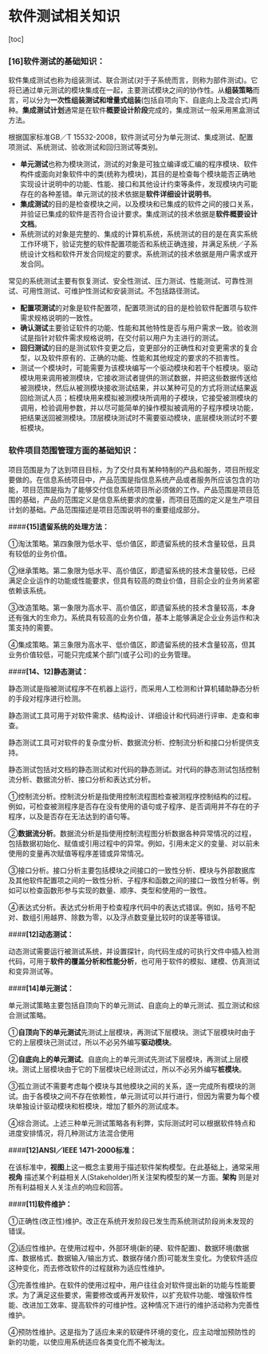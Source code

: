 # 软件测试相关知识

[toc]

### [16]软件测试的基础知识：

软件集成测试也称为组装测试、联合测试(对于子系统而言，则称为部件测试)。它将已通过单元测试的模块集成在一起，主要测试模块之间的协作性。从**组装策略**而言，可以分为**一次性组装测试和增量式组装**(包括自项向下、自底向上及混合式)两种。**集成测试计划**通常是在软件**概要设计阶段**完成的，集成测试一般采用黑盒测试方法。

 

根据国家标准GB／T 15532-2008，软件测试可分为单元测试、集成测试、配置项测试、系统测试、验收测试和回归测试等类别。

- **单元测试**也称为模块测试，测试的对象是可独立编译或汇编的程序模块、软件构件或面向对象软件中的类(统称为模块)，其目的是检查每个模块能否正确地实现设计说明中的功能、性能、接口和其他设计约束等条件，发现模块内可能存在的各种差错。单元测试的技术依据是**软件详细设计说明书**。
- **集成测试**的目的是检查模块之间，以及模块和已集成的软件之间的接口关系，并验证已集成的软件是否符合设计要求。集成测试的技术依据是**软件概要设计文档**。
- 系统测试的对象是完整的、集成的计算机系统，系统测试的目的是在真实系统工作环境下，验证完整的软件配置项能否和系统正确连接，并满足系统／子系统设计文档和软件开发合同规定的要求。系统测试的技术依据是用户需求或开发合同。

常见的系统测试主要有恢复测试、安全性测试、压力测试、性能测试、可靠性测试、可用性测试、可维护性测试和安装测试。不包括路径测试。

- **配置项测试**的对象是软件配置项，配置项测试的目的是检验软件配置项与软件需求规格说明的一致性。
- **确认测试**主要验证软件的功能、性能和其他特性是否与用户需求一致。验收测试是指针对软件需求规格说明，在交付前以用户为主进行的测试。
- **回归测试**的目的是测试软件变更之后，变更部分的正确性和对变更需求的复合型，以及软件原有的、正确的功能、性能和其他规定的要求的不损害性。
- 测试一个模块时，可能需要为该模块编写一个驱动模块和若干个桩模块。驱动模块用来调用被测模块，它接收测试者提供的测试数据，并把这些数据传送给被测模块，然后从被测模块接收测试结果，并以某种可见的方式将测试结果返回给测试人员；桩模块用来模拟被测模块所调用的子模块，它接受被测模块的调用，检验调用参数，并以尽可能简单的操作模拟被调用的子程序模块功能，把结果送回被测模块。顶层模块测试时不需要驱动模块，底层模块测试时不要桩模块。

 

### 软件项目范围管理方面的基础知识：

​    项目范围是为了达到项目目标，为了交付具有某种特制的产品和服务，项目所规定要做的。在信息系统项目中，产品范围是指信息系统产品或者服务所应该包含的功能，项目范围是指为了能够交付信息系统项目所必须做的工作。产品范围是项目范围的基础，产品的范围定义是信息系统要求的度量，而项目范围的定义是生产项目计划的基础。产品范围描述是项目范围说明书的重要组成部分。

 

####**{15]遗留系统的处理方法：**

​    ①淘汰策略。第四象限为低水平、低价值区，即遗留系统的技术含量较低，且具有较低的业务价值。

​    ②继承策略。第二象限为低水平、高价值区，即遗留系统的技术含量较低，已经满足企业运作的功能或性能要求，但具有较高的商业价值，目前企业的业务尚紧密依赖该系统。

​    ③改造策略。第一象限为高水平、高价值区，即遗留系统的技术含量较高，本身还有强大的生命力。系统具有较高的业务价值，基本上能够满足企业业务运作和决策支持的需要。

​    ④集成策略。第三象限为高水平、低价值区，即遗留系统的技术含量较高，但其业务价值较低，可能只完成某个部门(或子公司)的业务管理。

 

####**[14、12]静态测试：**

​    静态测试是指被测试程序不在机器上运行，而采用人工检测和计算机辅助静态分析的手段对程序进行检测。

​    静态测试工具可用于对软件需求、结构设计、详细设计和代码进行评审、走查和审查。

​    静态测试工具可对软件的复杂度分析、数据流分析、控制流分析和接口分析提供支持。

​    静态测试包括对文档的静态测试和对代码的静态测试。对代码的静态测试包括控制流分析、数据流分析、接口分析和表达式分析。

​    ①控制流分析。控制流分析是指使用控制流程图检查被测程序控制结构的过程。例如，可检查被测程序是否存在没有使用的语句或子程序、是否调用并不存在的子程序，以及是否存在无法达到的语句等。

​    ②**数据流分析**。数据流分析是指使用控制流程图分析数据各种异常情况的过程，包括数据初始化、赋值或引用过程中的异常。例如，引用未定义的变量、对以前未使用的变量再次赋值等程序差错或异常情况。

​    ③接口分析。接口分析主要包括模块之间接口的一致性分析、模块与外部数据库及其他软件配置项之间的一致性分析、子程序和函数之间的接口一致性分析等。例如可以检查函数形参与实现的数量、顺序、类型和使用的一致性。

​    ④表达式分析。表达式分析用于检查程序代码中的表达式错误。例如，括号不配对、数组引用越界、除数为零，以及浮点数变量比较时的误差等错误。

 

####**[12]动态测试：**

动态测试需要运行被测试系统，并设置探针，向代码生成的可执行文件中插入检测代码，可用于**软件的覆盖分析和性能分析**，也可用于软件的模拟、建模、仿真测试和变异测试等。

 

####**[14]单元测试：**

  单元测试策略主要包括自顶向下的单元测试、自底向上的单元测试、孤立测试和综合测试策略。

​    ①**自顶向下的单元测试**先测试上层模块，再测试下层模块。测试下层模块时由于它的上层模块己测试过，所以不必另外编写**驱动模块**。

​    ②**自底向上的单元测试**。自底向上的单元测试先测试下层模块，再测试上层模块。测试上层模块由于它的下层模块已经测试过，所以不必另外编写**桩模块**。

​    ③孤立测试不需要考虑每个模块与其他模块之间的关系，逐一完成所有模块的测试。由于各模块之间不存在依赖性，单元测试可以并行进行，但因为需要为每个模块单独设计驱动模块和桩模块，增加了额外的测试成本。

​    ④综合测试。上述三种单元测试策略各有利弊，实际测试时可以根据软件特点和进度安排情况，将几种测试方法混合使用

 

####**[12]ANSI／IEEE 1471-2000标准：**

在该标准中，**视图**上这一概念主要用于描述软件架构模型。在此基础上，通常采用 **视角** 描述某个利益相关人(Stakeholder)所关注架构模型的某一方面。**架构** 则是对所有利益相关人关注点的响应和回答。

 

####**[11]软件维护：**

   ①正确性(改正性)维护。改正在系统开发阶段已发生而系统测试阶段尚未发现的错误。

   ②适应性维护。在使用过程中，外部环境(新的硬、软件配置)、数据环境(数据库、数据格式、数据输入/输出方式、数据存储介质)可能发生变化。为使软件适应这种变化，而去修改软件的过程就称为适应性维护。

   ③完善性维护。在软件的使用过程中，用户往往会对软件提出新的功能与性能要求。为了满足这些要求，需要修改或再开发软件，以扩充软件功能、增强软件性能、改进加工效率、提高软件的可维护性。这种情况下进行的维护活动称为完善性维护。

   ④预防性维护。这是指为了适应未来的软硬件环境的变化，应主动增加预防性的新的功能，以使应用系统适应各类变化而不被淘汰。

 